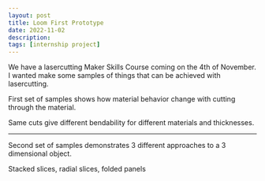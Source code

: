 ```yaml
---
layout: post
title: Loom First Prototype
date: 2022-11-02
description:
tags: [internship project]
---
```


We have a lasercutting Maker Skills Course coming on the 4th of November. I wanted make some samples of things that can be achieved with lasercutting.

First set of samples shows how material behavior change with cutting through the material.

Same cuts give different bendability for different materials and thicknesses.

---
Second set of samples demonstrates 3 different approaches to a 3 dimensional object.



Stacked slices, radial slices, folded panels
